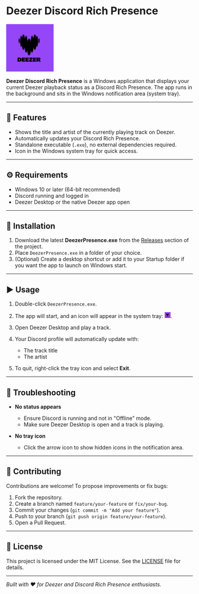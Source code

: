 # Deezer Discord Rich Presence

<img src="https://github.com/CatChow0/DeezerRPC/blob/main/Deezer-logo.jpg" alt="Systray Icon" width="128" height="128" />

**Deezer Discord Rich Presence** is a Windows application that displays your current Deezer playback status as a Discord Rich Presence. The app runs in the background and sits in the Windows notification area (system tray).

---

## 🎵 Features

* Shows the title and artist of the currently playing track on Deezer.
* Automatically updates your Discord Rich Presence.
* Standalone executable (`.exe`), no external dependencies required.
* Icon in the Windows system tray for quick access.

---

## ⚙️ Requirements

* Windows 10 or later (64-bit recommended)
* Discord running and logged in
* Deezer Desktop or the native Deezer app open

---

## 🚀 Installation

1. Download the latest **DeezerPresence.exe** from the [Releases](#) section of the project.
2. Place `DeezerPresence.exe` in a folder of your choice.
3. (Optional) Create a desktop shortcut or add it to your Startup folder if you want the app to launch on Windows start.

---

## ▶️ Usage

1. Double-click `DeezerPresence.exe`.
2. The app will start, and an icon will appear in the system tray: <img src="https://github.com/CatChow0/DeezerRPC/blob/main/DeezerRPC/Deezer-logo.jpg" alt="Systray Icon" width="16" height="16" />.
3. Open Deezer Desktop and play a track.
4. Your Discord profile will automatically update with:

   * The track title
   * The artist
5. To quit, right-click the tray icon and select **Exit**.

---

## 🐞 Troubleshooting

* **No status appears**

  * Ensure Discord is running and not in "Offline" mode.
  * Make sure Deezer Desktop is open and a track is playing.

* **No tray icon**

  * Click the arrow icon to show hidden icons in the notification area.

---

## 🤝 Contributing

Contributions are welcome! To propose improvements or fix bugs:

1. Fork the repository.
2. Create a branch named `feature/your-feature` or `fix/your-bug`.
3. Commit your changes (`git commit -m "Add your feature"`).
4. Push to your branch (`git push origin feature/your-feature`).
5. Open a Pull Request.

---

## 📄 License

This project is licensed under the MIT License. See the [LICENSE](LICENSE) file for details.

---

*Built with ❤️ for Deezer and Discord Rich Presence enthusiasts.*
